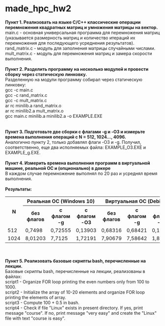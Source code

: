 # made_hpc_hw2
<strong>Пункт 1. Реализовать на языке C/C++ классические операции перемножения квадратных матриц и умножения матрицы на вектор.</strong>
<br>
main.c - основная универсальная программа для перемножения матриц (указывается размерность матриц и количество итераций их перемножения для последующего усреднения результатов).
<br>
rand_matrix.c - модуль для заполнения матрицы случайными числами.
<br>
mult_matrix.c - модуль для перемножения матриц и замера скорости выполнения.
<br><br>
<strong>Пункт 2. Разделить программу на несколько модулей и провести сборку через статическую линковку.</strong>
<br>
Разделенную на модули программу собирал через статическую линковку:
<br>
gcc -c main.c<br>
gcc -c rand_matrix.c<br>
gcc -c mult_matrix.c<br>
ar rc minilib.a rand_matrix.o<br>
ar rc minilib2.a mult_matrix.o<br>
gcc main.c minilib.a minilib2.a -o EXAMPLE.EXE<br>
<br><br>
<strong>Пункт 3. Подготовьте две сборки с флагами -g и  -O3 и измерьте времена выполнения операций с N = 512, 1024..., 4096.</strong>
<br>
Аналогично пункту 2, только добавлял флаги -O3 и -g. Получил, соответственно, еще два исполняемых файла: EXAMPLE_O3.EXE и EXAMPLE_g.EXE.
<br><br>
<strong>Пункт 4. Измерить времена выполнения программ в виртуальной машине, реальной ОС и (опционально) в докере</strong>
<br>
В каждом случае перемножение выполнял по 20 раз и усреднял время выполнения.
<br><br>
<strong>Результаты:</strong>
<table>
<tr>
<th rowspan=2>N</th> <th colspan=3>Реальная ОС (Windows 10)</th> <th colspan=3>Виртуальная ОС (Debian)</th>
</tr>
<tr>
  <th>без флагов</th> <th>с флагом -g</th> <th>с флагом -O3</th>
  <th>без флагов</th> <th>с флагом -g</th> <th>с флагом -O3</th>
</tr>
<tr>
  <td>512</td>
  <td>0,7498</td>	<td>0,72555</td>	<td>0,13903</td>	<td>0,68316</td>	<td>0,68421</td>	<td>0,17586</td>

</tr>
 
<tr>
  <td>1024</td>
  <td>8,01203	<td>7,7125</td>	<td>1,72191</td>	<td>7,90679</td>	<td>7,58642</td>	<td>1,86524</td>
</tr>
</table>

<br><br>
<strong>Пункт 5. Реализовать базовые скрипты bash, перечисленные на лекции.</strong>
<br>
Базовые скрипты bash, перечисленные на лекции, реализованы в файлах:
<br>
script1 - Organize FOR loop printing the even numbers only from 100 to 1000.
<br>
script2 - Initialize the array of 10-20 elements and organize FOR loop printing the elements of array.
<br>
script3 - Compute 100 + 0.5 in bash.
<br>
script4 - Check if file "Linux" exists in present directory. If yes, print message "course". If no, print message "very easy" and create the "Linux" file with text "course is easy".
<br>
